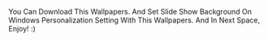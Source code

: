 You Can Download This Wallpapers.
And Set Slide Show Background On Windows Personalization Setting With This Wallpapers.
And In Next Space, Enjoy! :)
